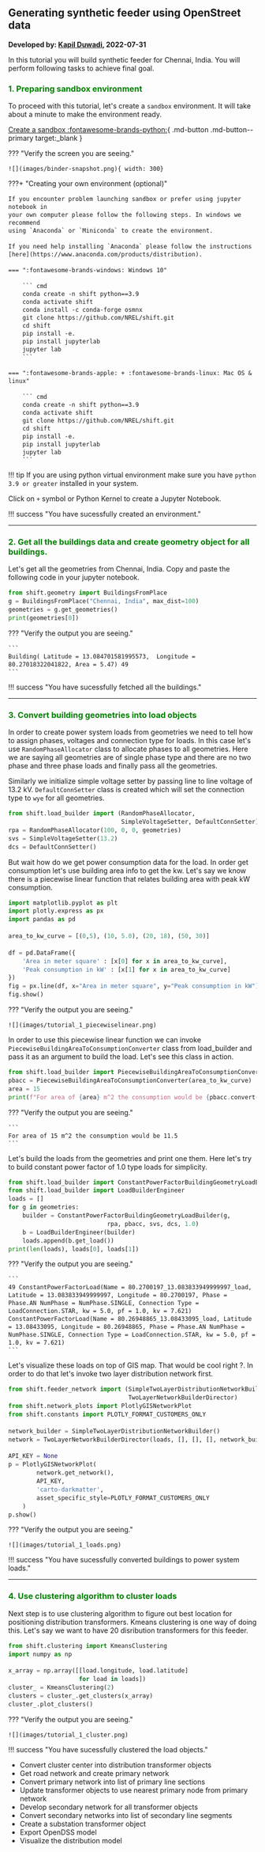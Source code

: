 
## Generating synthetic feeder using OpenStreet data

**Developed by: [Kapil Duwadi](https://github.com/KapilDuwadi), 2022-07-31**

In this tutorial you will build synthetic feeder for Chennai, India. You will perform following tasks to achieve final goal.

### <p style="color:green">1. Preparing sandbox environment </p>

To proceed with this tutorial, let's create a `sandbox` environment. 
It will take about a minute to make the environment ready.

[Create a sandbox :fontawesome-brands-python:](https://mybinder.org/v2/gh/NREL/shift/develop){ .md-button .md-button--primary target:_blank }


??? "Verify the screen you are seeing."

    ![](images/binder-snapshot.png){ width: 300}

???+ "Creating your own environment (optional)" 

    If you encounter problem launching sandbox or prefer using jupyter notebook in 
    your own computer please follow the following steps. In windows we recommend
    using `Anaconda` or `Miniconda` to create the environment. 

    If you need help installing `Anaconda` please follow the instructions 
    [here](https://www.anaconda.com/products/distribution). 

    === ":fontawesome-brands-windows: Windows 10"

        ``` cmd
        conda create -n shift python==3.9
        conda activate shift
        conda install -c conda-forge osmnx
        git clone https://github.com/NREL/shift.git
        cd shift
        pip install -e.
        pip install jupyterlab
        jupyter lab
        ```

    === ":fontawesome-brands-apple: + :fontawesome-brands-linux: Mac OS & linux"

        ``` cmd
        conda create -n shift python==3.9
        conda activate shift
        git clone https://github.com/NREL/shift.git
        cd shift
        pip install -e.
        pip install jupyterlab
        jupyter lab
        ```
!!! tip
    If you are using python virtual environment make sure you have 
    `python 3.9 or greater` installed in your system.

Click on `+` symbol or Python Kernel to create a Jupyter Notebook.

!!! success "You have sucessfully created an environment."

---
### <p style="color:green"> 2. Get all the buildings data and create geometry object for all buildings. </p>

Let's get all the geometries from Chennai, India. Copy and paste the following code 
in your jupyter notebook.

```python
from shift.geometry import BuildingsFromPlace
g = BuildingsFromPlace("Chennai, India", max_dist=100)
geometries = g.get_geometries()
print(geometries[0])
```

??? "Verify the output you are seeing."

    ``` 
    Building( Latitude = 13.084701581995573,  Longitude = 80.27018322041822, Area = 5.47) 49
    ```

!!! success "You have sucessfully fetched all the buildings."

---
### <p style="color:green"> 3. Convert building geometries into load objects </p>

In order to create power system loads from geometries we need to tell how to assign phases, voltages and connection type for loads. In this case let's use `RandomPhaseAllocator` class to allocate phases to all geometries. Here we are saying all geometries are of single phase type and there are no two phase and three phase loads and finally pass all the geometries.

Similarly we initialize simple voltage setter by passing line to line voltage of 13.2 kV. `DefaultConnSetter` class is created which will set the connection type to `wye` for all geometries.

```python
from shift.load_builder import (RandomPhaseAllocator, 
                                SimpleVoltageSetter, DefaultConnSetter)
rpa = RandomPhaseAllocator(100, 0, 0, geometries)
svs = SimpleVoltageSetter(13.2)
dcs = DefaultConnSetter()
```

But wait how do we get power consumption data for the load. In order get consumption let's use building area info to get the kw. Let's say we know there is a piecewise linear function that relates building area with peak kW consumption.

```python
import matplotlib.pyplot as plt
import plotly.express as px
import pandas as pd

area_to_kw_curve = [(0,5), (10, 5.0), (20, 18), (50, 30)]

df = pd.DataFrame({
    'Area in meter square' : [x[0] for x in area_to_kw_curve],
    'Peak consumption in kW' : [x[1] for x in area_to_kw_curve]
})
fig = px.line(df, x="Area in meter square", y="Peak consumption in kW") 
fig.show()
```

??? "Verify the output you are seeing."

    ![](images/tutorial_1_piecewiselinear.png)

In order to use this piecewise linear function we can invoke `PiecewiseBuildingAreaToConsumptionConverter` class from load_builder and pass it as an argument to build the load. Let's see this class in action.

```python
from shift.load_builder import PiecewiseBuildingAreaToConsumptionConverter
pbacc = PiecewiseBuildingAreaToConsumptionConverter(area_to_kw_curve)
area = 15
print(f"For area of {area} m^2 the consumption would be {pbacc.convert(area)}")
```

??? "Verify the output you are seeing."

    ``` 
    For area of 15 m^2 the consumption would be 11.5
    ```

Let's build the loads from the geometries and print one them. Here let's try to build constant power factor of 1.0 type loads for simplicity.

```python
from shift.load_builder import ConstantPowerFactorBuildingGeometryLoadBuilder
from shift.load_builder import LoadBuilderEngineer
loads = []
for g in geometries:
    builder = ConstantPowerFactorBuildingGeometryLoadBuilder(g, 
                            rpa, pbacc, svs, dcs, 1.0)
    b = LoadBuilderEngineer(builder)
    loads.append(b.get_load())
print(len(loads), loads[0], loads[1])
```

??? "Verify the output you are seeing."

    ```
    49 ConstantPowerFactorLoad(Name = 80.2700197_13.083833949999997_load, Latitude = 13.083833949999997, Longitude = 80.2700197, Phase = Phase.AN NumPhase = NumPhase.SINGLE, Connection Type = LoadConnection.STAR, kw = 5.0, pf = 1.0, kv = 7.621) ConstantPowerFactorLoad(Name = 80.26948865_13.08433095_load, Latitude = 13.08433095, Longitude = 80.26948865, Phase = Phase.AN NumPhase = NumPhase.SINGLE, Connection Type = LoadConnection.STAR, kw = 5.0, pf = 1.0, kv = 7.621)
    ```

Let's visualize these loads on top of GIS map. That would be cool right ?. In order to do that let's invoke two layer distribution network first.

```python
from shift.feeder_network import (SimpleTwoLayerDistributionNetworkBuilder, 
                                  TwoLayerNetworkBuilderDirector)
from shift.network_plots import PlotlyGISNetworkPlot
from shift.constants import PLOTLY_FORMAT_CUSTOMERS_ONLY

network_builder = SimpleTwoLayerDistributionNetworkBuilder()
network = TwoLayerNetworkBuilderDirector(loads, [], [], [], network_builder)

API_KEY = None
p = PlotlyGISNetworkPlot(
        network.get_network(),
        API_KEY,
        'carto-darkmatter',
        asset_specific_style=PLOTLY_FORMAT_CUSTOMERS_ONLY
    )
p.show()
```

??? "Verify the output you are seeing."

    ![](images/tutorial_1_loads.png)
!!! success "You have sucessfully converted buildings to power system loads."

---
### <p style="color:green"> 4. Use clustering algorithm to cluster loads </p>

Next step is to use clustering algorithm to figure out best location for positioning distribution transformers. Kmeans clustering is one way of doing this. Let's say we want to have 20 disribution transformers for this feeder.

```python
from shift.clustering import KmeansClustering
import numpy as np

x_array = np.array([[load.longitude, load.latitude] 
                    for load in loads])
cluster_ = KmeansClustering(2)
clusters = cluster_.get_clusters(x_array)
cluster_.plot_clusters()
```

??? "Verify the output you are seeing."

    ![](images/tutorial_1_cluster.png)

!!! success "You have sucessfully clustered the load objects."

* Convert cluster center into distribution transformer objects
* Get road network and create primary network
* Convert primary network into list of primary line sections
* Update transformer objects to use nearest primary node from primary network
* Develop secondary network for all transformer objects
* Convert secondary networks into list of secondary line segments
* Create a substation transformer object
* Export OpenDSS model 
* Visualize the distribution model 

